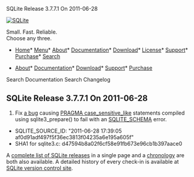 




SQLite Release 3\.7\.7\.1 On 2011\-06\-28




[![SQLite](../images/sqlite370_banner.gif)](../index.html)


Small. Fast. Reliable.  
Choose any three.


* [Home](../index.html)* [Menu](javascript:void(0))* [About](../about.html)* [Documentation](../docs.html)* [Download](../download.html)* [License](../copyright.html)* [Support](../support.html)* [Purchase](../prosupport.html)* [Search](javascript:void(0))




* [About](../about.html)* [Documentation](../docs.html)* [Download](../download.html)* [Support](../support.html)* [Purchase](../prosupport.html)






Search Documentation
Search Changelog







## SQLite Release 3\.7\.7\.1 On 2011\-06\-28

1. Fix [a bug](https://www.sqlite.org/src/info/25ee812710) causing
 [PRAGMA case\_sensitive\_like](../pragma.html#pragma_case_sensitive_like) statements compiled using sqlite3\_prepare()
 to fail with an [SQLITE\_SCHEMA](../rescode.html#schema) error.
- SQLITE\_SOURCE\_ID:
 "2011\-06\-28 17:39:05 af0d91adf497f5f36ec3813f04235a6e195a605f"
- SHA1 for sqlite3\.c: d47594b8a02f6cf58e91fb673e96cb1b397aace0



A [complete list of SQLite releases](../changes.html)
 in a single page and a [chronology](../chronology.html) are both also available.
 A detailed history of every
 check\-in is available at
 [SQLite version control site](https://www.sqlite.org/src/timeline).


